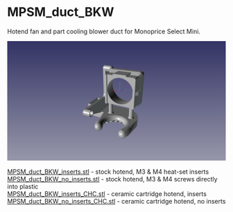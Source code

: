 # MPSM_duct_BKW

Hotend fan and part cooling blower duct for Monoprice Select Mini.

![](MPSM_duct_BKW.jpg)

[MPSM_duct_BKW_inserts.stl](stl/MPSM_duct_BKW_inserts.stl)       - stock hotend, M3 & M4 heat-set inserts  
[MPSM_duct_BKW_no_inserts.stl](stl/MPSM_duct_BKW_no_inserts.stl)     - stock hotend, M3 & M4 screws directly into plastic  
[MPSM_duct_BKW_inserts_CHC.stl](stl/MPSM_duct_BKW_inserts_CHC.stl)    - ceramic cartridge hotend, inserts  
[MPSM_duct_BKW_no_inserts_CHC.stl](stl/MPSM_duct_BKW_no_inserts_CHC.stl) - ceramic cartridge hotend, no inserts  

